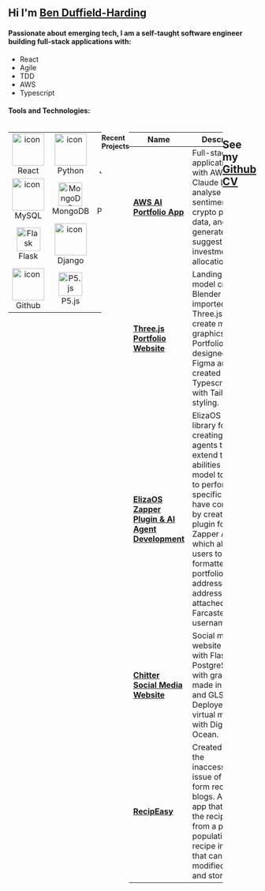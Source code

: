 <h2> Hi I'm <a href="https://www.linkedin.com/in/benjamin-duffield-harding-051011254/">Ben Duffield-Harding</a> </h2>

#### Passionate about emerging tech, I am a self-taught software engineer building full-stack applications with:
- React
- Agile
- TDD
- AWS
- Typescript

#### Tools and Technologies:

<div style="display: flex; align-items: flex-start; align: center">
<table align="center">
  <tr>
    <td align="center" width="96">
        <img src="https://techstack-generator.vercel.app/react-icon.svg" alt="icon" width="65" height="65" />
      <br>React
    </td>
    <td align="center" width="96">
      <a href="#macropower-tech">
        <img src="https://techstack-generator.vercel.app/python-icon.svg" alt="icon" width="65" height="65" />
      </a>
      <br>Python
    </td>
    <td align="center" width="96">
        <img src="https://techstack-generator.vercel.app/js-icon.svg" alt="icon" width="65" height="65" />
      <br>JavaScript
    </td>
    <td align="center" width="96">
        <img src="https://skillicons.dev/icons?i=swift" width="48" height="48" alt="Swift" />
      <br>Swift
    </td>
    <td align="center" width="96">
        <img src="https://skillicons.dev/icons?i=solidity" width="48" height="48" alt="Solidity" />
      <br>Solidity
    </td>
  </tr>
  <tr>
    <td align="center" width="96">
        <img src="https://techstack-generator.vercel.app/mysql-icon.svg" alt="icon" width="65" height="65" />
      <br>MySQL
    </td>
    <td align="center" width="96">
        <img src="https://skillicons.dev/icons?i=mongodb" width="48" height="48" alt="MongoDB" />
      <br>MongoDB
    </td>
    <td align="center" width="96">
        <img src="https://skillicons.dev/icons?i=postgres" width="48" height="48" alt="PostgreSQL" />
      <br>PostgreSQL
    </td>
    <td align="center"  width="96">
        <img src="https://skillicons.dev/icons?i=bootstrap" width="48" height="48" alt="bootstrap" />
      <br>Bootstrap
    </td>
    <td align="center" width="96">
        <img src="https://skillicons.dev/icons?i=tailwind" width="48" height="48" alt="tailwind" />
      <br>Tailwind
    </td>  
  </tr>
  <tr>
    <td align="center" width="96">
        <img src="https://skillicons.dev/icons?i=flask" width="48" height="48" alt="Flask" />
      <br>Flask
    </td>
    <td align="center" width="96">
        <img src="https://techstack-generator.vercel.app/django-icon.svg" alt="icon" width="65" height="65" />
      <br>Django
    </td>
    <td align="center" width="96">
        <img src="https://skillicons.dev/icons?i=vite" width="48" height="48" alt="Vite" />
      <br>Vite
    </td>
    <td align="center" width="96">
        <img src="https://skillicons.dev/icons?i=vitest" width="48" height="48" alt="Vitest" />
      <br>Vitest
    </td>
    <td align="center" width="96">
        <img src="https://skillicons.dev/icons?i=nodejs" width="48" height="48" alt="Nodejs" />
      <br>Nodejs
    </td>
  </tr>
  <tr>
    <td align="center" width="96">
        <img src="https://techstack-generator.vercel.app/github-icon.svg" alt="icon" width="65" height="65" />
      <br>Github
    </td>
    <td align="center" width="96">
        <img src="https://skillicons.dev/icons?i=p5js" width="48" height="48" alt="P5.js" />
      <br>P5.js
    </td>
    <td align="center" width="96">
        <img src="https://skillicons.dev/icons?i=blender" width="48" height="48" alt="Blender" />
      <br>Blender
    </td>
    <td align="center" width="96">
        <img src="https://skillicons.dev/icons?i=figma" width="48" height="48" alt="Figma" />
      <br>Figma
    </td>
    <td align="center" width="96">
        <img src="https://skillicons.dev/icons?i=threejs" width="48" height="48" alt="Three.js" />
      <br>Three.js
    </td>
  </tr>
</table>
<br><br>

#### Recent Projects

| Name                        | Description       | Tech/tools        |
| ----------------------------| ----------------- | ----------------- |
| [**AWS AI Portfolio App**](https://master.d5ohu7yc8el7a.amplifyapp.com/) | Full-stack web application built with AWS. Uses Claude LLM to analyse news sentiment and crypto portfolio data, and generates suggestions for investment allocation. | AWS CDK, Lambda, API Gateway, DynamoDB, Typescript, React.|
| [**Three.js Portfolio Website**](https://bendhportfolio.netlify.app/) | Landing page model created in Blender and imported into Three.js to create motion graphics. Portfolio website designed in Figma and created in Typescript/React with Tailwind styling. | Figma, Three.js, React, Netlify, Tailwind, Typescript.|
| [**ElizaOS Zapper Plugin & AI Agent Development**](https://bendhportfolio.netlify.app/elizaos) | ElizaOS is a library for creating AI agents that extend the abilities of an AI model to be able to perform specific tasks. I have contributed by creating a plugin for the Zapper API which allows users to view a formatted portfolio of given addresses or addresses attached to a Farcaster username. | AI Agent development, Discord bot development, Typescript.|
| [**Chitter Social Media Website**](https://chitterapp.co.uk/) | Social media website built with Flask and PostgreSQL, with graphics made in Three.js and GLSL. Deployed on a virtual machine with Digital Ocean. | Flask, PostgreSQL, GLSL, Adobe Creative Suite, Figma, Three.js, Tailwind.|
| [**RecipEasy**](https://recipeasy-frontend.onrender.com/) | Created to solve the inaccessibility issue of long form recipe blogs. A web app that scrapes the recipe data from a page, populating a recipe in the app that can be modified, saved, and stored. | MongoDB, Express.js, React, Node.js, Tailwind, Figma.|

<h2>See my <a href="https://github.com/ben-dh3/CV" >Github CV</a> </h2>
